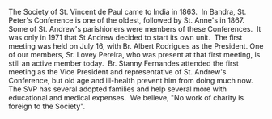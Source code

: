 The Society of St. Vincent de Paul came to India in 1863.  In Bandra,
St. Peter\'s Conference is one of the oldest, followed by St. Anne\'s in
1867. Some of St. Andrew\'s parishioners were members of these
Conferences.  It was only in 1971 that St Andrew decided to start its
own unit.  The first meeting was held on July 16, with Br. Albert
Rodrigues as the President. One of our members, Sr. Lovey Pereira, who
was present at that first meeting, is still an active member today.  Br.
Stanny Fernandes attended the first meeting as the Vice President and
representative of St. Andrew\'s Conference, but old age and ill-health
prevent him from doing much now. The SVP has several adopted families
and help several more with educational and medical expenses.  We
believe, \"No work of charity is foreign to the Society\".
